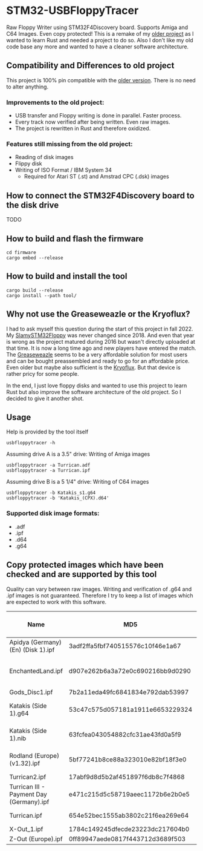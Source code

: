 # STM32-USBFloppyTracer

Raw Floppy Writer using STM32F4Discovery board. Supports Amiga and C64 Images. Even copy protected!
This is a remake of my [older project](https://github.com/Slamy/SlamySTM32Floppy) as I wanted to learn Rust and needed a project to do so.
Also I don't like my old code base any more and wanted to have a cleaner software architecture.

## Compatibility and Differences to old project

This project is 100% pin compatible with the [older version](https://github.com/Slamy/SlamySTM32Floppy).
There is no need to alter anything.

### Improvements to the old project:

* USB transfer and Floppy writing is done in parallel. Faster process.
* Every track now verified after being written. Even raw images.
* The project is rewritten in Rust and therefore oxidized.

### Features still missing from the old project:

* Reading of disk images
* Flippy disk
* Writing of ISO Format / IBM System 34
    * Required for Atari ST (.st) and Amstrad CPC (.dsk) images

## How to connect the STM32F4Discovery board to the disk drive

TODO

## How to build and flash the firmware

	cd firmware
	cargo embed --release

## How to build and install the tool

	cargo build --release
	cargo install --path tool/

## Why not use the Greaseweazle or the Kryoflux?

I had to ask myself this question during the start of this project in fall 2022. My [SlamySTM32Floppy](https://github.com/Slamy/SlamySTM32Floppy) was never changed since 2018. And even that year is wrong as the project matured during 2016 but wasn't directly uploaded at that time. It is now a long time ago and new players have entered the match. The [Greaseweazle](https://github.com/keirf/greaseweazle) seems to be a very affordable solution for most users and can be bought preassembled and ready to go for an affordable price.
Even older but maybe also sufficient is the [Kryoflux](https://kryoflux.com/). But that device is rather pricy for some people.

In the end, I just love floppy disks and wanted to use this project to learn Rust but also improve the software architecture of the old project. So I decided to give it another shot.

## Usage

Help is provided by the tool itself

    usbfloppytracer -h

Assuming drive A is a 3.5" drive: Writing of Amiga images

    usbfloppytracer -a Turrican.adf 
    usbfloppytracer -a Turrican.ipf 

Assuming drive B is a 5 1/4" drive: Writing of C64 images

    usbfloppytracer -b Katakis_s1.g64
    usbfloppytracer -b 'Katakis_(CPX).d64'


### Supported disk image formats:

* .adf
* .ipf
* .d64
* .g64

## Copy protected images which have been checked and are supported by this tool

Quality can vary between raw images. Writing and verification of .g64 and .ipf images is not guaranteed.
Therefore I try to keep a list of images which are expected to work with this software.

| Name                                    | MD5                              | Notes                                     | Copy Protection Method|
|-----------------------------------------|----------------------------------|-------------------------------------------|-----------------------|
| Apidya (Germany) (En) (Disk 1).ipf      | 3adf2ffa5fbf740515576c10f46e1a67 |                                           |                       |
| EnchantedLand.ipf                       | d907e262b6a3a72e0c690216bb9d0290 | TODO last track fails? why? game boots.   |                       |
| Gods_Disc1.ipf                          | 7b2a11eda49fc6841834e792dab53997 |                                           |                       |
| Katakis (Side 1).g64                    | 53c47c575d057181a1911e6653229324 | Created with nibconv from .nib image      | Rainbow Arts (RADWAR) |
| Katakis (Side 1).nib                    | 63fcfea043054882cfc31ae43fd0a5f9 | ./nibconv -r katakis_s1.nib katakis_s1.g64| Rainbow Arts (RADWAR) |
| Rodland (Europe) (v1.32).ipf            | 5bf77241b8ce88a323010e82bf18f3e0 |                                           | Rob Northen copylock? |
| Turrican2.ipf                           | 17abf9d8d5b2af451897f6db8c7f4868 |                                           |                       |
| Turrican III - Payment Day (Germany).ipf| e471c215d5c58719aeec1172b6e2b0e5 |                                           |                       |
| Turrican.ipf                            | 654e52bec1555ab3802c21f6ea269e64 |                                           | Long Tracks           |
| X-Out_1.ipf                             | 1784c149245dfecde23223dc217604b0 |                                           |                       |
| Z-Out (Europe).ipf                      | 0ff89947aede0817f443712d3689f503 |                                           |                       |


